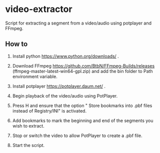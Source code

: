 # video-extractor
Script for extracting a segment from a video/audio using potplayer and FFmpeg.

## How to
1. Install python https://www.python.org/downloads/ .

2. Download FFmpeg https://github.com/BtbN/FFmpeg-Builds/releases (ffmpeg-master-latest-win64-gpl.zip)
   and add the bin folder to Path environment variable.

3. Install potplayer https://potplayer.daum.net/ .

4. Begin playback of the video/audio using PotPlayer.

5. Press H and ensure that the option " Store bookmarks into .pbf files instead of Registry/INI" is activated.

6. Add bookmarks to mark the beginning and end of the segments you wish to extract.

7. Stop or switch the video to allow PotPlayer to create a .pbf file.

8. Start the script.
